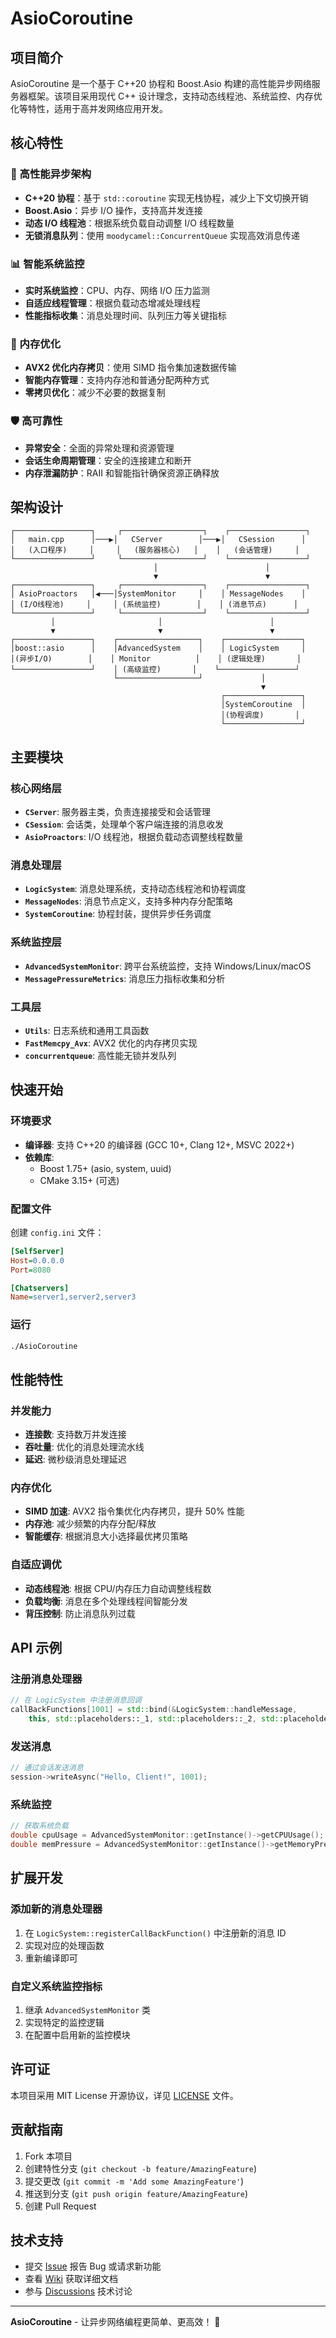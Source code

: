 # AsioCoroutine

## 项目简介
AsioCoroutine 是一个基于 C++20 协程和 Boost.Asio 构建的高性能异步网络服务器框架。该项目采用现代 C++ 设计理念，支持动态线程池、系统监控、内存优化等特性，适用于高并发网络应用开发。

## 核心特性

### 🚀 高性能异步架构
- **C++20 协程**：基于 `std::coroutine` 实现无栈协程，减少上下文切换开销
- **Boost.Asio**：异步 I/O 操作，支持高并发连接
- **动态 I/O 线程池**：根据系统负载自动调整 I/O 线程数量
- **无锁消息队列**：使用 `moodycamel::ConcurrentQueue` 实现高效消息传递

### 📊 智能系统监控
- **实时系统监控**：CPU、内存、网络 I/O 压力监测
- **自适应线程管理**：根据负载动态增减处理线程
- **性能指标收集**：消息处理时间、队列压力等关键指标

### 🔧 内存优化
- **AVX2 优化内存拷贝**：使用 SIMD 指令集加速数据传输
- **智能内存管理**：支持内存池和普通分配两种方式
- **零拷贝优化**：减少不必要的数据复制

### 🛡️ 高可靠性
- **异常安全**：全面的异常处理和资源管理
- **会话生命周期管理**：安全的连接建立和断开
- **内存泄漏防护**：RAII 和智能指针确保资源正确释放

## 架构设计

```
┌─────────────────┐     ┌──────────────────┐    ┌─────────────────┐
│   main.cpp      │───▶│   CServer        │───▶│   CSession      │
│   (入口程序)     │     │   (服务器核心)   │    │   (会话管理)     │
└─────────────────┘     └──────────────────┘    └─────────────────┘
                                │                        │
                                ▼                        ▼
┌─────────────────┐     ┌──────────────────┐    ┌─────────────────┐
│ AsioProactors   │◀───│SystemMonitor     │    │ MessageNodes    │
│ (I/O线程池)     │     │ (系统监控)        │    │ (消息节点)      │
└─────────────────┘     └──────────────────┘    └─────────────────┘
         │                       │                        │
         ▼                       ▼                        ▼
┌─────────────────┐    ┌──────────────────┐    ┌─────────────────┐
│boost::asio      │    │AdvancedSystem    │    │ LogicSystem     │
│(异步I/O)        │    │ Monitor          │    │ (逻辑处理)       │
└─────────────────┘    │ (高级监控)       │    └─────────────────┘
                       └──────────────────┘             │
                                                        ▼
                                               ┌─────────────────┐
                                               │SystemCoroutine  │
                                               │(协程调度)       │
                                               └─────────────────┘
```

## 主要模块

### 核心网络层
- **`CServer`**: 服务器主类，负责连接接受和会话管理
- **`CSession`**: 会话类，处理单个客户端连接的消息收发
- **`AsioProactors`**: I/O 线程池，根据负载动态调整线程数量

### 消息处理层
- **`LogicSystem`**: 消息处理系统，支持动态线程池和协程调度
- **`MessageNodes`**: 消息节点定义，支持多种内存分配策略
- **`SystemCoroutine`**: 协程封装，提供异步任务调度

### 系统监控层
- **`AdvancedSystemMonitor`**: 跨平台系统监控，支持 Windows/Linux/macOS
- **`MessagePressureMetrics`**: 消息压力指标收集和分析

### 工具层
- **`Utils`**: 日志系统和通用工具函数
- **`FastMemcpy_Avx`**: AVX2 优化的内存拷贝实现
- **`concurrentqueue`**: 高性能无锁并发队列

## 快速开始

### 环境要求
- **编译器**: 支持 C++20 的编译器 (GCC 10+, Clang 12+, MSVC 2022+)
- **依赖库**: 
  - Boost 1.75+ (asio, system, uuid)
  - CMake 3.15+ (可选)


### 配置文件
创建 `config.ini` 文件：
```ini
[SelfServer]
Host=0.0.0.0
Port=8080

[Chatservers]
Name=server1,server2,server3
```

### 运行
```bash
./AsioCoroutine
```

## 性能特性

### 并发能力
- **连接数**: 支持数万并发连接
- **吞吐量**: 优化的消息处理流水线
- **延迟**: 微秒级消息处理延迟

### 内存优化
- **SIMD 加速**: AVX2 指令集优化内存拷贝，提升 50% 性能
- **内存池**: 减少频繁的内存分配/释放
- **智能缓存**: 根据消息大小选择最优拷贝策略

### 自适应调优
- **动态线程池**: 根据 CPU/内存压力自动调整线程数
- **负载均衡**: 消息在多个处理线程间智能分发
- **背压控制**: 防止消息队列过载

## API 示例

### 注册消息处理器
```cpp
// 在 LogicSystem 中注册消息回调
callBackFunctions[1001] = std::bind(&LogicSystem::handleMessage, 
    this, std::placeholders::_1, std::placeholders::_2, std::placeholders::_3);
```

### 发送消息
```cpp
// 通过会话发送消息
session->writeAsync("Hello, Client!", 1001);
```

### 系统监控
```cpp
// 获取系统负载
double cpuUsage = AdvancedSystemMonitor::getInstance()->getCPUUsage();
double memPressure = AdvancedSystemMonitor::getInstance()->getMemoryPressure();
```

## 扩展开发

### 添加新的消息处理器
1. 在 `LogicSystem::registerCallBackFunction()` 中注册新的消息 ID
2. 实现对应的处理函数
3. 重新编译即可

### 自定义系统监控指标
1. 继承 `AdvancedSystemMonitor` 类
2. 实现特定的监控逻辑
3. 在配置中启用新的监控模块

## 许可证
本项目采用 MIT License 开源协议，详见 [LICENSE](LICENSE) 文件。

## 贡献指南
1. Fork 本项目
2. 创建特性分支 (`git checkout -b feature/AmazingFeature`)
3. 提交更改 (`git commit -m 'Add some AmazingFeature'`)
4. 推送到分支 (`git push origin feature/AmazingFeature`)
5. 创建 Pull Request

## 技术支持
- 提交 [Issue](../../issues) 报告 Bug 或请求新功能
- 查看 [Wiki](../../wiki) 获取详细文档
- 参与 [Discussions](../../discussions) 技术讨论

---

**AsioCoroutine** - 让异步网络编程更简单、更高效！ 🚀
